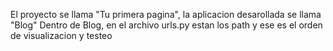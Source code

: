 El proyecto se llama "Tu primera pagina", la aplicacion desarollada se llama "Blog"
Dentro de Blog, en el archivo urls.py estan los path y ese es el orden de visualizacion y testeo
